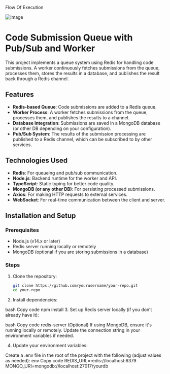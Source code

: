 Flow Of Execution 

![image](https://github.com/user-attachments/assets/36deee13-8de1-43a5-83bd-924deeae1004)


# Code Submission Queue with Pub/Sub and Worker

This project implements a queue system using Redis for handling code submissions. A worker continuously fetches submissions from the queue, processes them, stores the results in a database, and publishes the result back through a Redis channel.

## Features

- **Redis-based Queue**: Code submissions are added to a Redis queue.
- **Worker Process**: A worker fetches submissions from the queue, processes them, and publishes the results to a channel.
- **Database Integration**: Submissions are saved in a MongoDB database (or other DB depending on your configuration).
- **Pub/Sub System**: The results of the submission processing are published to a Redis channel, which can be subscribed to by other services.

## Technologies Used

- **Redis**: For queueing and pub/sub communication.
- **Node.js**: Backend runtime for the worker and API.
- **TypeScript**: Static typing for better code quality.
- **MongoDB (or any other DB)**: For persisting processed submissions.
- **Axios**: For making HTTP requests to external services.
- **WebSocket**: For real-time communication between the client and server.

## Installation and Setup

### Prerequisites

- Node.js (v14.x or later)
- Redis server running locally or remotely
- MongoDB (optional if you are storing submissions in a database)

### Steps

1. Clone the repository:
   ```bash
   git clone https://github.com/yourusername/your-repo.git
   cd your-repo

2. Install dependencies:

bash
Copy code
npm install
3. Set up Redis server locally (if you don’t already have it):

bash
Copy code
redis-server
(Optional) If using MongoDB, ensure it's running locally or remotely. Update the connection string in your environment variables if needed.

4. Update your environment variables:

Create a .env file in the root of the project with the following (adjust values as needed):
env
Copy code
REDIS_URL=redis://localhost:6379
MONGO_URI=mongodb://localhost:27017/yourdb


